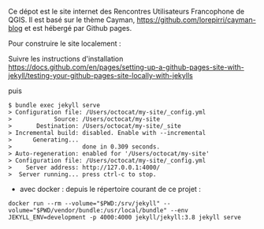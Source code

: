 Ce dépot est le site internet des Rencontres Utilisateurs Francophone de QGIS. Il est basé sur le thème Cayman, https://github.com/lorepirri/cayman-blog et est hébergé par Github pages.

Pour construire le site localement :

Suivre les instructions d'installation https://docs.github.com/en/pages/setting-up-a-github-pages-site-with-jekyll/testing-your-github-pages-site-locally-with-jekylls

puis 

```
$ bundle exec jekyll serve
> Configuration file: /Users/octocat/my-site/_config.yml
>            Source: /Users/octocat/my-site
>       Destination: /Users/octocat/my-site/_site
> Incremental build: disabled. Enable with --incremental
>      Generating...
>                    done in 0.309 seconds.
> Auto-regeneration: enabled for '/Users/octocat/my-site'
> Configuration file: /Users/octocat/my-site/_config.yml
>    Server address: http://127.0.0.1:4000/
>  Server running... press ctrl-c to stop.
```



- avec docker : 
depuis le répertoire courant de ce projet :

`docker run --rm --volume="$PWD:/srv/jekyll" --volume="$PWD/vendor/bundle:/usr/local/bundle" --env JEKYLL_ENV=development -p 4000:4000 jekyll/jekyll:3.8 jekyll serve`
